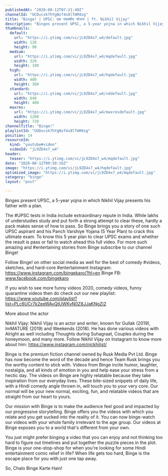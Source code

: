 ```yaml
---
publishedAt: "2020-08-12T07:21:49Z"
channelId: "UCDvcxk7hYgNzf4s8lTmM4zg"
title: "Binge! | UPSC: एक पंचवर्षीय योजना | ft. Nikhil Vijay"
description: "Binges present UPSC, a 5-year yojna in which Nikhil Vijay presents his father with a plan. \n\nThe #UPSC tests in India include extraordinary repute in India. While lakhs of understudies study and put forth a strong attempt to clear these, hardly a pack makes sense of how to pass. So Binge brings you a story of one such UPSC aspirant and his Panch Varshiye Yojana (5 Year Plan) to crack this ultimate exam. To know this 5 year plan to clear UPSC exams and whether the result is pass or fail to watch ahead this full video. For more such amazing and #entertaining stories from Binge subscribe to our channel Binge!\n\nFollow Binge! on other social media as well for the best of comedy #videos, sketches, and hard-core #entertainment\nInstagram: https://www.instagram.com/bingekaro/?hl=en\nBinge FB: www.facebook.com/bingekaro\n\n\nIf you wish to see more funny videos 2020, comedy videos, funny quarantine videos then do check out our new playlist: https://www.youtube.com/playlist?list=PLc6UCr7k2eeWAvQtUWKvN0Z8JJaKNgZi2\n\nMore about the actor\n\nNikhil Vijay: Nikhil Vijay is an actor and writer, known for Gullak (2019), ImMATURE (2019) and Weekends (2018). He has done various videos with Alright as well including Thoughts during Suhagraat, Couples during the honeymoon, and many more. Follow Nikhil Vijay on Instagram to know more about him: https://www.instagram.com/nickhilist/\n\nBinge is the premium fiction channel owned by Rusk Media Pvt Ltd. Binge has now become the word of the decade and hence Team Rusk brings you the worthy content to stick with. Videos from Binge incite humor, laughter, nostalgia, and all kinds of emotion in you and help ease your stress from a hectic day. The videos on Binge are highly relatable because they take inspiration from our everyday lives. These bite-sized snippets of daily life, with a Hindi comedy angle thrown in, will touch you to your very core. Our normal will be your new normal, exciting, fun, and relatable videos that are straight from our heart to yours.\n\nOur mission with Binge is to make the audience feel good and impacted by our progressive storytelling. Binge offers you the videos with which you relate and you get sucked into the reality of it. You can now binge-watch our videos with your whole family irrelevant to the age group. Our videos at Binge exposes you to a world that's different from your own.\n\nYou just might prefer binging a video that you can enjoy and not thinking too hard to figure out timelines and put together the puzzle pieces in the plot. Binge is your one-stop-shop for when you're looking for some Hindi entertainment comic relief in life? When life gets too hard, Binge is the escape place for you with just one tap away.\n\nSo, Chalo Binge Karte Hain!"
thumbnails:
  default:
    url: "https://i.ytimg.com/vi/jL9ZD4x7_w4/default.jpg"
    width: 120
    height: 90
  medium:
    url: "https://i.ytimg.com/vi/jL9ZD4x7_w4/mqdefault.jpg"
    width: 320
    height: 180
  high:
    url: "https://i.ytimg.com/vi/jL9ZD4x7_w4/hqdefault.jpg"
    width: 480
    height: 360
  standard:
    url: "https://i.ytimg.com/vi/jL9ZD4x7_w4/sddefault.jpg"
    width: 640
    height: 480
  maxres:
    url: "https://i.ytimg.com/vi/jL9ZD4x7_w4/maxresdefault.jpg"
    width: 1280
    height: 720
channelTitle: "Binge!"
playlistId: "UUDvcxk7hYgNzf4s8lTmM4zg"
position: 14
resourceId:
  kind: "youtube#video"
  videoId: "jL9ZD4x7_w4"
header:
  teaser: "https://i.ytimg.com/vi/jL9ZD4x7_w4/mqdefault.jpg"
date: "2020-08-12T09:50:16Z"
image: "https://i.ytimg.com/vi/jL9ZD4x7_w4/hqdefault.jpg"
optimized_image: "https://i.ytimg.com/vi/jL9ZD4x7_w4/mqdefault.jpg"
category: "binge"
layout: "post"

---
```

Binges present UPSC, a 5-year yojna in which Nikhil Vijay presents his father with a plan. 

The #UPSC tests in India include extraordinary repute in India. While lakhs of understudies study and put forth a strong attempt to clear these, hardly a pack makes sense of how to pass. So Binge brings you a story of one such UPSC aspirant and his Panch Varshiye Yojana (5 Year Plan) to crack this ultimate exam. To know this 5 year plan to clear UPSC exams and whether the result is pass or fail to watch ahead this full video. For more such amazing and #entertaining stories from Binge subscribe to our channel Binge!

Follow Binge! on other social media as well for the best of comedy #videos, sketches, and hard-core #entertainment
Instagram: https://www.instagram.com/bingekaro/?hl=en
Binge FB: www.facebook.com/bingekaro


If you wish to see more funny videos 2020, comedy videos, funny quarantine videos then do check out our new playlist: https://www.youtube.com/playlist?list=PLc6UCr7k2eeWAvQtUWKvN0Z8JJaKNgZi2

More about the actor

Nikhil Vijay: Nikhil Vijay is an actor and writer, known for Gullak (2019), ImMATURE (2019) and Weekends (2018). He has done various videos with Alright as well including Thoughts during Suhagraat, Couples during the honeymoon, and many more. Follow Nikhil Vijay on Instagram to know more about him: https://www.instagram.com/nickhilist/

Binge is the premium fiction channel owned by Rusk Media Pvt Ltd. Binge has now become the word of the decade and hence Team Rusk brings you the worthy content to stick with. Videos from Binge incite humor, laughter, nostalgia, and all kinds of emotion in you and help ease your stress from a hectic day. The videos on Binge are highly relatable because they take inspiration from our everyday lives. These bite-sized snippets of daily life, with a Hindi comedy angle thrown in, will touch you to your very core. Our normal will be your new normal, exciting, fun, and relatable videos that are straight from our heart to yours.

Our mission with Binge is to make the audience feel good and impacted by our progressive storytelling. Binge offers you the videos with which you relate and you get sucked into the reality of it. You can now binge-watch our videos with your whole family irrelevant to the age group. Our videos at Binge exposes you to a world that's different from your own.

You just might prefer binging a video that you can enjoy and not thinking too hard to figure out timelines and put together the puzzle pieces in the plot. Binge is your one-stop-shop for when you're looking for some Hindi entertainment comic relief in life? When life gets too hard, Binge is the escape place for you with just one tap away.

So, Chalo Binge Karte Hain!